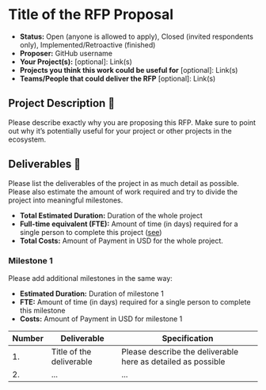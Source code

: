 # Title of the RFP Proposal

- **Status:** Open (anyone is allowed to apply), Closed (invited respondents only), Implemented/Retroactive (finished)
- **Proposer:** GitHub username
- **Your Project(s):** [optional]: Link(s)
- **Projects you think this work could be useful for** [optional]: Link(s)
- **Teams/People that could deliver the RFP** [optional]: Link(s)

## Project Description :page_facing_up:

Please describe exactly why you are proposing this RFP. Make sure to point out why it’s potentially useful for your project or other projects in the ecosystem.

## Deliverables :nut_and_bolt:

Please list the deliverables of the project in as much detail as possible. Please also estimate the amount of work required and try to divide the project into meaningful milestones.

- **Total Estimated Duration:** Duration of the whole project
- **Full-time equivalent (FTE):** Amount of time (in days) required for a single person to complete this project ([see](https://en.wikipedia.org/wiki/Full-time_equivalent))
- **Total Costs:** Amount of Payment in USD for the whole project.

### Milestone 1

Please add additional milestones in the same way:

- **Estimated Duration:** Duration of milestone 1
- **FTE:** Amount of time (in days) required for a single person to complete this milestone
- **Costs:** Amount of Payment in USD for milestone 1

| Number | Deliverable              | Specification                                                |
| ------ | ------------------------ | ------------------------------------------------------------ |
| 1.     | Title of the deliverable | Please describe the deliverable here as detailed as possible |
| 2.     | ...                      | ...                                                          |
